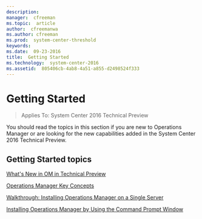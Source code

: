 ```yaml
---
description:  
manager:  cfreeman
ms.topic:  article
author:  cfreemanwa
ms.author: cfreeman
ms.prod:  system-center-threshold
keywords:  
ms.date:  09-23-2016
title:  Getting Started
ms.technology:  system-center-2016
ms.assetid:  805406cb-4ab8-4a51-a855-d2498524f333
---
```


# Getting Started

>Applies To: System Center 2016 Technical Preview

You should read the topics in this section if you are new to Operations Manager or are looking for the new capabilities added in the System Center 2016 Technical Preview.

## Getting Started topics
[What's New in OM in Technical Preview](../om/get-started/What-s-New-in-OM-in-Technical-Preview.md)

[Operations Manager Key Concepts](../om/get-started/Operations-Manager-Key-Concepts.md)

[Walkthrough: Installing Operations Manager on a Single Server](../om/get-started/Walkthrough--Installing-Operations-Manager-on-a-Single-Server.md)

[Installing Operations Manager by Using the Command Prompt Window](../om/deploy/Installing-Operations-Manager-by-Using-the-Command-Prompt-Window.md)
